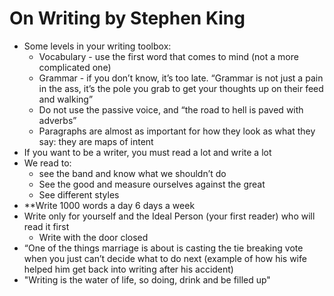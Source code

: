 
# On Writing by Stephen King
* Some levels in your writing toolbox:
    * Vocabulary - use the first word that comes to mind (not a more complicated one)
    * Grammar - if you don’t know, it’s too late. “Grammar is not just a pain in the ass, it’s the pole you grab to get your thoughts up on their feed and walking”
    * Do not use the passive voice, and “the road to hell is paved with adverbs”
    * Paragraphs are almost as important for how they look as what they say: they are maps of intent
* If you want to be a writer, you must read a lot and write a lot
* We read to:
    * see the band and know what we shouldn’t do
    * See the good and measure ourselves against the great
    * See different styles
* **Write 1000 words a day 6 days a week
* Write only for yourself and the Ideal Person (your first reader) who will read it first
    * Write with the door closed
* “One of the things marriage is about is casting the tie breaking vote when you just can’t decide what to do next (example of how his wife helped him get back into writing after his accident)
* "Writing is the water of life, so doing, drink and be filled up"

